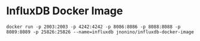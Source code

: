 # InfluxDB Docker Image

    docker run -p 2003:2003 -p 4242:4242 -p 8086:8086 -p 8088:8088 -p 8089:8089 -p 25826:25826 --name=influxdb jnonino/influxdb-docker-image